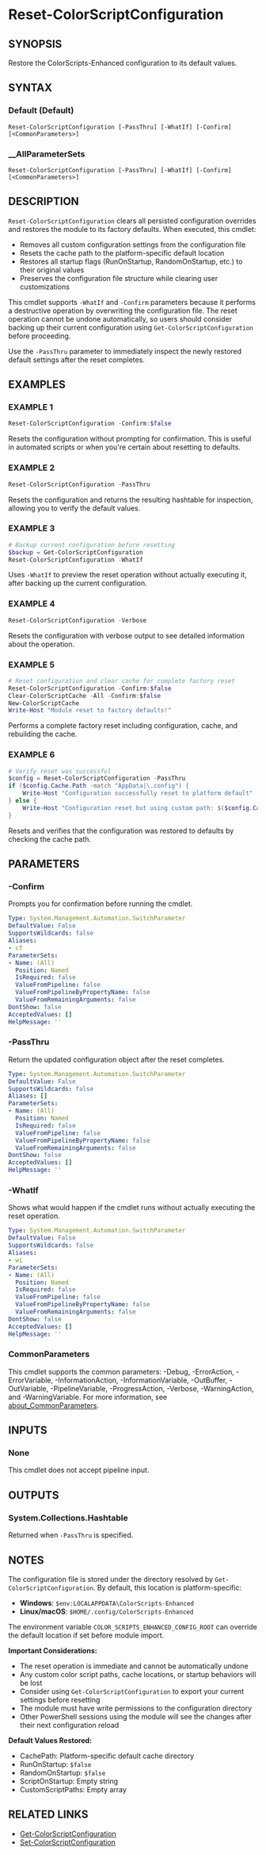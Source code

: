 ﻿---
document type: cmdlet
external help file: ColorScripts-Enhanced-help.xml
HelpUri: https://github.com/Nick2bad4u/PS-Color-Scripts-Enhanced/blob/main/ColorScripts-Enhanced/en-US/Reset-ColorScriptConfiguration.md
Module Name: ColorScripts-Enhanced
ms.date: 10/26/2025
PlatyPS schema version: 2024-05-01
---

# Reset-ColorScriptConfiguration

## SYNOPSIS

Restore the ColorScripts-Enhanced configuration to its default values.

## SYNTAX

### Default (Default)

```
Reset-ColorScriptConfiguration [-PassThru] [-WhatIf] [-Confirm] [<CommonParameters>]
```

### __AllParameterSets

```
Reset-ColorScriptConfiguration [-PassThru] [-WhatIf] [-Confirm] [<CommonParameters>]
```

## DESCRIPTION

`Reset-ColorScriptConfiguration` clears all persisted configuration overrides and restores the module to its factory defaults. When executed, this cmdlet:

- Removes all custom configuration settings from the configuration file
- Resets the cache path to the platform-specific default location
- Restores all startup flags (RunOnStartup, RandomOnStartup, etc.) to their original values
- Preserves the configuration file structure while clearing user customizations

This cmdlet supports `-WhatIf` and `-Confirm` parameters because it performs a destructive operation by overwriting the configuration file. The reset operation cannot be undone automatically, so users should consider backing up their current configuration using `Get-ColorScriptConfiguration` before proceeding.

Use the `-PassThru` parameter to immediately inspect the newly restored default settings after the reset completes.

## EXAMPLES

### EXAMPLE 1

```powershell
Reset-ColorScriptConfiguration -Confirm:$false
```

Resets the configuration without prompting for confirmation. This is useful in automated scripts or when you're certain about resetting to defaults.

### EXAMPLE 2

```powershell
Reset-ColorScriptConfiguration -PassThru
```

Resets the configuration and returns the resulting hashtable for inspection, allowing you to verify the default values.

### EXAMPLE 3

```powershell
# Backup current configuration before resetting
$backup = Get-ColorScriptConfiguration
Reset-ColorScriptConfiguration -WhatIf
```

Uses `-WhatIf` to preview the reset operation without actually executing it, after backing up the current configuration.

### EXAMPLE 4

```powershell
Reset-ColorScriptConfiguration -Verbose
```

Resets the configuration with verbose output to see detailed information about the operation.

### EXAMPLE 5

```powershell
# Reset configuration and clear cache for complete factory reset
Reset-ColorScriptConfiguration -Confirm:$false
Clear-ColorScriptCache -All -Confirm:$false
New-ColorScriptCache
Write-Host "Module reset to factory defaults!"
```

Performs a complete factory reset including configuration, cache, and rebuilding the cache.

### EXAMPLE 6

```powershell
# Verify reset was successful
$config = Reset-ColorScriptConfiguration -PassThru
if ($config.Cache.Path -match "AppData|\.config") {
    Write-Host "Configuration successfully reset to platform default"
} else {
    Write-Host "Configuration reset but using custom path: $($config.Cache.Path)"
}
```

Resets and verifies that the configuration was restored to defaults by checking the cache path.

## PARAMETERS

### -Confirm

Prompts you for confirmation before running the cmdlet.

```yaml
Type: System.Management.Automation.SwitchParameter
DefaultValue: False
SupportsWildcards: false
Aliases:
- cf
ParameterSets:
- Name: (All)
  Position: Named
  IsRequired: false
  ValueFromPipeline: false
  ValueFromPipelineByPropertyName: false
  ValueFromRemainingArguments: false
DontShow: false
AcceptedValues: []
HelpMessage: ''
```

### -PassThru

Return the updated configuration object after the reset completes.

```yaml
Type: System.Management.Automation.SwitchParameter
DefaultValue: False
SupportsWildcards: false
Aliases: []
ParameterSets:
- Name: (All)
  Position: Named
  IsRequired: false
  ValueFromPipeline: false
  ValueFromPipelineByPropertyName: false
  ValueFromRemainingArguments: false
DontShow: false
AcceptedValues: []
HelpMessage: ''
```

### -WhatIf

Shows what would happen if the cmdlet runs without actually executing the reset operation.

```yaml
Type: System.Management.Automation.SwitchParameter
DefaultValue: False
SupportsWildcards: false
Aliases:
- wi
ParameterSets:
- Name: (All)
  Position: Named
  IsRequired: false
  ValueFromPipeline: false
  ValueFromPipelineByPropertyName: false
  ValueFromRemainingArguments: false
DontShow: false
AcceptedValues: []
HelpMessage: ''
```

### CommonParameters

This cmdlet supports the common parameters: -Debug, -ErrorAction, -ErrorVariable,
-InformationAction, -InformationVariable, -OutBuffer, -OutVariable, -PipelineVariable,
-ProgressAction, -Verbose, -WarningAction, and -WarningVariable. For more information, see
[about_CommonParameters](https://go.microsoft.com/fwlink/?LinkID=113216).

## INPUTS

### None

This cmdlet does not accept pipeline input.

## OUTPUTS

### System.Collections.Hashtable

Returned when `-PassThru` is specified.

## NOTES

The configuration file is stored under the directory resolved by `Get-ColorScriptConfiguration`. By default, this location is platform-specific:

- **Windows**: `$env:LOCALAPPDATA\ColorScripts-Enhanced`
- **Linux/macOS**: `$HOME/.config/ColorScripts-Enhanced`

The environment variable `COLOR_SCRIPTS_ENHANCED_CONFIG_ROOT` can override the default location if set before module import.

**Important Considerations:**

- The reset operation is immediate and cannot be automatically undone
- Any custom color script paths, cache locations, or startup behaviors will be lost
- Consider using `Get-ColorScriptConfiguration` to export your current settings before resetting
- The module must have write permissions to the configuration directory
- Other PowerShell sessions using the module will see the changes after their next configuration reload

**Default Values Restored:**

- CachePath: Platform-specific default cache directory
- RunOnStartup: `$false`
- RandomOnStartup: `$false`
- ScriptOnStartup: Empty string
- CustomScriptPaths: Empty array

## RELATED LINKS

- [Get-ColorScriptConfiguration](Get-ColorScriptConfiguration.md)
- [Set-ColorScriptConfiguration](Set-ColorScriptConfiguration.md)
